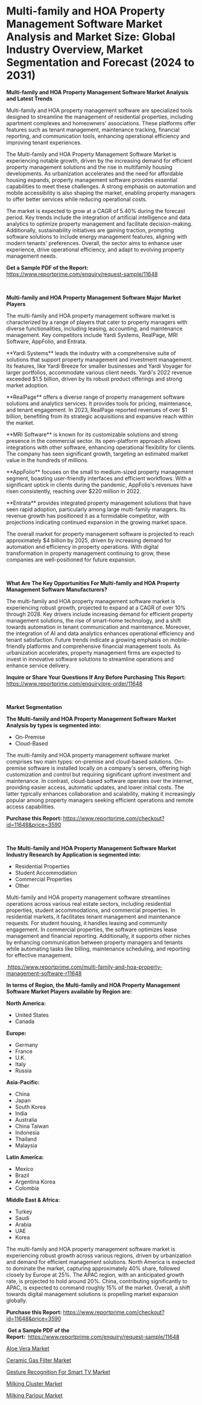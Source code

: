 <p><h1>Multi-family and HOA Property Management Software Market Analysis and Market Size: Global Industry Overview, Market Segmentation and Forecast (2024 to 2031)</h1></p><p><strong>Multi-family and HOA Property Management Software Market Analysis and Latest Trends</strong></p>
<p><p>Multi-family and HOA property management software are specialized tools designed to streamline the management of residential properties, including apartment complexes and homeowners' associations. These platforms offer features such as tenant management, maintenance tracking, financial reporting, and communication tools, enhancing operational efficiency and improving tenant experiences.</p><p>The Multi-family and HOA Property Management Software Market is experiencing notable growth, driven by the increasing demand for efficient property management solutions and the rise in multifamily housing developments. As urbanization accelerates and the need for affordable housing expands, property management software provides essential capabilities to meet these challenges. A strong emphasis on automation and mobile accessibility is also shaping the market, enabling property managers to offer better services while reducing operational costs.</p><p>The market is expected to grow at a CAGR of 5.40% during the forecast period. Key trends include the integration of artificial intelligence and data analytics to optimize property management and facilitate decision-making. Additionally, sustainability initiatives are gaining traction, prompting software solutions to include energy management features, aligning with modern tenants' preferences. Overall, the sector aims to enhance user experience, drive operational efficiency, and adapt to evolving property management needs.</p></p>
<p><strong>Get a Sample PDF of the Report:&nbsp;</strong> <a href="https://www.reportprime.com/enquiry/request-sample/11648?utm_campaign=1530&utm_medium=2&utm_source=Github&utm_content=ia&utm_term=18102024&utm_id=multi-family-and-hoa-property-management-software">https://www.reportprime.com/enquiry/request-sample/11648</a></p>
<p>&nbsp;</p>
<p><strong>Multi-family and HOA Property Management Software Major Market Players</strong></p>
<p><p>The multi-family and HOA property management software market is characterized by a range of players that cater to property managers with diverse functionalities, including leasing, accounting, and maintenance management. Key competitors include Yardi Systems, RealPage, MRI Software, AppFolio, and Entrata.</p><p>**Yardi Systems** leads the industry with a comprehensive suite of solutions that support property management and investment management. Its features, like Yardi Breeze for smaller businesses and Yardi Voyager for larger portfolios, accommodate various client needs. Yardi's 2022 revenue exceeded $1.5 billion, driven by its robust product offerings and strong market adoption.</p><p>**RealPage** offers a diverse range of property management software solutions and analytics services. It provides tools for pricing, maintenance, and tenant engagement. In 2023, RealPage reported revenues of over $1 billion, benefiting from its strategic acquisitions and expansive reach within the market.</p><p>**MRI Software** is known for its customizable solutions and strong presence in the commercial sector. Its open-platform approach allows integrations with other software, enhancing operational flexibility for clients. The company has seen significant growth, targeting an estimated market value in the hundreds of millions.</p><p>**AppFolio** focuses on the small to medium-sized property management segment, boasting user-friendly interfaces and efficient workflows. With a significant uptick in clients during the pandemic, AppFolio's revenues have risen consistently, reaching over $220 million in 2022.</p><p>**Entrata** provides integrated property management solutions that have seen rapid adoption, particularly among large multi-family managers. Its revenue growth has positioned it as a formidable competitor, with projections indicating continued expansion in the growing market space.</p><p>The overall market for property management software is projected to reach approximately $4 billion by 2025, driven by increasing demand for automation and efficiency in property operations. With digital transformation in property management continuing to grow, these companies are well-positioned for future expansion.</p></p>
<p>&nbsp;</p>
<p><strong>What Are The Key Opportunities For Multi-family and HOA Property Management Software Manufacturers?</strong></p>
<p><p>The multi-family and HOA property management software market is experiencing robust growth, projected to expand at a CAGR of over 10% through 2028. Key drivers include increasing demand for efficient property management solutions, the rise of smart-home technology, and a shift towards automation in tenant communication and maintenance. Moreover, the integration of AI and data analytics enhances operational efficiency and tenant satisfaction. Future trends indicate a growing emphasis on mobile-friendly platforms and comprehensive financial management tools. As urbanization accelerates, property management firms are expected to invest in innovative software solutions to streamline operations and enhance service delivery.</p></p>
<p><strong>Inquire or Share Your Questions If Any Before Purchasing This Report:</strong> <a href="https://www.reportprime.com/enquiry/pre-order/11648?utm_campaign=1530&utm_medium=2&utm_source=Github&utm_content=ia&utm_term=18102024&utm_id=multi-family-and-hoa-property-management-software">https://www.reportprime.com/enquiry/pre-order/11648</a></p>
<p>&nbsp;</p>
<p><strong>Market Segmentation</strong></p>
<p><strong>The Multi-family and HOA Property Management Software Market Analysis by types is segmented into:</strong></p>
<p><ul><li>On-Premise</li><li>Cloud-Based</li></ul></p>
<p><p>The multi-family and HOA property management software market comprises two main types: on-premise and cloud-based solutions. On-premise software is installed locally on a company's servers, offering high customization and control but requiring significant upfront investment and maintenance. In contrast, cloud-based software operates over the internet, providing easier access, automatic updates, and lower initial costs. The latter typically enhances collaboration and scalability, making it increasingly popular among property managers seeking efficient operations and remote access capabilities.</p></p>
<p><strong>Purchase this Report:&nbsp;</strong><a href="https://www.reportprime.com/checkout?id=11648&price=3590&utm_campaign=1530&utm_medium=2&utm_source=Github&utm_content=ia&utm_term=18102024&utm_id=multi-family-and-hoa-property-management-software">https://www.reportprime.com/checkout?id=11648&price=3590</a></p>
<p>&nbsp;</p>
<p><strong>The Multi-family and HOA Property Management Software Market Industry Research by Application is segmented into:</strong></p>
<p><ul><li>Residential Properties</li><li>Student Accommodation</li><li>Commercial Properties</li><li>Other</li></ul></p>
<p><p>Multi-family and HOA property management software streamlines operations across various real estate sectors, including residential properties, student accommodations, and commercial properties. In residential markets, it facilitates tenant management and maintenance requests. For student housing, it handles leasing and community engagement. In commercial properties, the software optimizes lease management and financial reporting. Additionally, it supports other niches by enhancing communication between property managers and tenants while automating tasks like billing, maintenance scheduling, and reporting for effective management.</p></p>
<p><a href="https://www.reportprime.com/multi-family-and-hoa-property-management-software-r11648?utm_campaign=1530&utm_medium=2&utm_source=Github&utm_content=ia&utm_term=18102024&utm_id=multi-family-and-hoa-property-management-software">&nbsp;https://www.reportprime.com/multi-family-and-hoa-property-management-software-r11648</a></p>
<p><strong>In terms of Region, the Multi-family and HOA Property Management Software Market Players available by Region are:</strong></p>
<p>
    <p> <strong> North America: </strong>
        <ul>
            <li>United States</li>
            <li>Canada</li>
        </ul>
        </p> 
    <p> <strong> Europe: </strong>
        <ul>
            <li>Germany</li>
            <li>France</li>
            <li>U.K.</li>
            <li>Italy</li>
            <li>Russia</li>
        </ul>
        </p> 
    <p> <strong> Asia-Pacific: </strong>
        <ul>
            <li>China</li>
            <li>Japan</li>
            <li>South Korea</li>
            <li>India</li>
            <li>Australia</li>
            <li>China Taiwan</li>
            <li>Indonesia</li>
            <li>Thailand</li>
            <li>Malaysia</li>
        </ul>
        </p> 
    <p> <strong> Latin America: </strong>
        <ul>
            <li>Mexico</li>
            <li>Brazil</li>
            <li>Argentina Korea</li>
            <li>Colombia</li>
        </ul>
        </p> 
    <p> <strong> Middle East & Africa: </strong>
        <ul>
            <li>Turkey</li>
            <li>Saudi</li>
            <li>Arabia</li>
            <li>UAE</li>
            <li>Korea</li>
        </ul>
    </p>
    </p>
<p><p>The multi-family and HOA property management software market is experiencing robust growth across various regions, driven by urbanization and demand for efficient management solutions. North America is expected to dominate the market, capturing approximately 40% share, followed closely by Europe at 25%. The APAC region, with an anticipated growth rate, is projected to hold around 20%. China, contributing significantly to APAC, is expected to command roughly 15% of the market. Overall, a shift towards digital management solutions is propelling market expansion globally.</p></p>
<p><strong>Purchase this Report: </strong><a href="https://www.reportprime.com/checkout?id=11648&price=3590&utm_campaign=1530&utm_medium=2&utm_source=Github&utm_content=ia&utm_term=18102024&utm_id=multi-family-and-hoa-property-management-software">https://www.reportprime.com/checkout?id=11648&price=3590</a></p>
<p>&nbsp;<strong>Get a Sample PDF of the Report:&nbsp;&nbsp;</strong><a href="https://www.reportprime.com/enquiry/request-sample/11648?utm_campaign=1530&utm_medium=2&utm_source=Github&utm_content=ia&utm_term=18102024&utm_id=multi-family-and-hoa-property-management-software">https://www.reportprime.com/enquiry/request-sample/11648</a></p>
<p><strong></strong></p>
<p><p><a href="https://www.linkedin.com/pulse/aloe-vera-market-refracting-trends-consumer-behaviors-w9lye?utm_campaign=1530&utm_medium=2&utm_source=Github&utm_content=ia&utm_term=18102024&utm_id=multi-family-and-hoa-property-management-software">Aloe Vera Market</a></p><p><a href="https://www.linkedin.com/pulse/ceramic-gas-filter-market-emerging-trends-future-prospects-period-etuif?utm_campaign=1530&utm_medium=2&utm_source=Github&utm_content=ia&utm_term=18102024&utm_id=multi-family-and-hoa-property-management-software">Ceramic Gas Filter Market</a></p><p><a href="https://github.com/YashRP12/Market-Research-Report-List-6/blob/main/gesture-recognition-for-smart-tv-market.md?utm_campaign=1530&utm_medium=2&utm_source=Github&utm_content=ia&utm_term=18102024&utm_id=multi-family-and-hoa-property-management-software">Gesture Recognition For Smart TV Market</a></p><p><a href="https://issuu.com/reportprime-2/docs/milking-cluster-market-size-2030.pp_9aecfc87d767b4?utm_campaign=1530&utm_medium=2&utm_source=Github&utm_content=ia&utm_term=18102024&utm_id=multi-family-and-hoa-property-management-software">Milking Cluster Market</a></p><p><a href="https://issuu.com/reportprime-2/docs/milking-parlour-market-size-2030.pp_55b36f80772e84?utm_campaign=1530&utm_medium=2&utm_source=Github&utm_content=ia&utm_term=18102024&utm_id=multi-family-and-hoa-property-management-software">Milking Parlour Market</a></p></p>